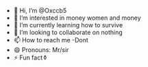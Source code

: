 - 👋 Hi, I’m @Oxccb5
- 👀 I’m interested in money women and money
- 🌱 I’m currently learning how to survive 
- 💞️ I’m looking to collaborate on nothing
- 📫 How to reach me -Dont
- 😄 Pronouns: Mr/sir
- ⚡ Fun fact⚱️

<!---
Oxccb5/Oxccb5 is a ✨ special ✨ repository because its `README.md` (this file) appears on your GitHub profile.
You can click the Preview link to take a look at your changes.
--->
